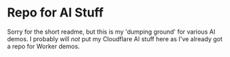 # Repo for AI Stuff

Sorry for the short readme, but this is my 'dumping ground' for various AI demos. I probably will *not* put
my Cloudflare AI stuff here as I've already got a repo for Worker demos. 

